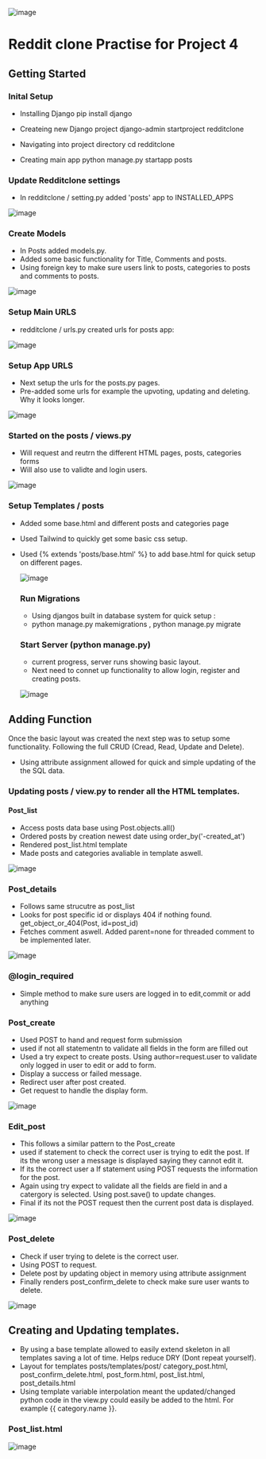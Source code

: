 ![image](https://github.com/user-attachments/assets/b03c7bf3-1959-4f3f-8b73-5a1874fb20e1)

# Reddit clone Practise for Project 4

## Getting Started 

### Inital Setup

* Installing Django
pip install django

* Createing new Django project
django-admin startproject redditclone

 * Navigating into project directory
cd redditclone

* Creating main app 
python manage.py startapp posts

### Update Redditclone settings 

* In redditclone / setting.py added 'posts' app to INSTALLED_APPS
  
![image](https://github.com/user-attachments/assets/80bf3f59-9f41-49e1-ab26-7b758165c5fc)



### Create Models 

* In Posts added models.py.
* Added some basic functionality for Title, Comments and posts.
* Using foreign key to make sure users link to posts, categories to posts and comments to posts.

![image](https://github.com/user-attachments/assets/b7b84f6d-bd25-4875-b0bb-08b3a8d0a282)


 ### Setup Main URLS 

  * redditclone / urls.py created urls for posts app:
    
![image](https://github.com/user-attachments/assets/521274ae-c126-4f72-a87e-8bbd7640e91f)


### Setup App URLS

* Next setup the urls for the posts.py pages.
* Pre-added some urls for example the upvoting, updating and deleting. Why it looks longer.

![image](https://github.com/user-attachments/assets/d9af6f49-098b-4dc4-b2d7-01a1eb496daa)

### Started on the posts / views.py 

* Will request and reutrn the different HTML pages, posts, categories forms
* Will also use to validte and login users.

![image](https://github.com/user-attachments/assets/abf2ede5-fcb0-41e0-957b-7ab3e43abf65)

### Setup Templates / posts 

* Added some base.html and different posts and categories page
* Used Tailwind to quickly get some basic css setup.
* Used {% extends 'posts/base.html' %} to add base.html for quick setup on different pages.

  ![image](https://github.com/user-attachments/assets/32a06177-85a0-4c53-9a87-67e033ff8bab)

  ### Run Migrations

  * Using djangos built in database system for quick setup :
  * python manage.py makemigrations  ,  python manage.py migrate
 
  ### Start Server (python manage.py)

  * current progress, server runs showing basic layout.
  * Next need to connet up functionality to allow login, register and creating posts.

  ![image](https://github.com/user-attachments/assets/cc817e3b-4692-45f4-ab39-36881763997d)


## Adding Function
Once the basic layout was created the next step was to setup some functionality. Following the full CRUD (Cread, Read, Update and Delete).
* Using attribute assignment allowed for quick and simple updating of the the SQL data.

### Updating posts / view.py to render all the HTML templates.

#### Post_list
* Access posts data base using Post.objects.all()
* Ordered posts by creation newest date using order_by('-created_at')
* Rendered post_list.html template
* Made posts and categories avaliable in template aswell.

![image](https://github.com/user-attachments/assets/cdd4bd87-5f15-4518-a6b9-02f4e3b49832)

### Post_details 
* Follows same strucutre as post_list
* Looks for post specific id or displays 404 if nothing found. get_object_or_404(Post, id=post_id)
* Fetches comment aswell. Added parent=none for threaded comment to be implemented later.

![image](https://github.com/user-attachments/assets/b41d1740-74bd-420e-a1ac-bd5f234f4ebe)

### @login_required
* Simple method to make sure users are logged in to edit,commit or add anything

### Post_create
* Used POST to hand and request form submission
* used if not all statementn to validate all fields in the form are filled out
* Used a try expect to create posts. Using author=request.user to validate only logged in user to edit or add to form.
* Display a success or failed message.
* Redirect user after post created.
* Get request to handle the display form.

![image](https://github.com/user-attachments/assets/fb0e94da-c680-426f-9f6e-020ad9400c1e)

### Edit_post
* This follows a similar pattern to the Post_create
* used if statement to check the correct user is trying to edit the post. If its the wrong user a message is displayed saying they cannot edit it.
* If its the correct user a If statement using POST requests the information for the post.
* Again using try expect to validate all the fields are field in and a catergory is selected. Using post.save() to update changes.
* Final if its not the POST request then the current post data is displayed.

![image](https://github.com/user-attachments/assets/4f680016-0838-41e3-8e7d-7187d7fba31f)

### Post_delete

* Check if user trying to delete is the correct user.
*  Using POST to request.
*  Delete post by updating object in memory using attribute assignment
*  Finally renders post_confirm_delete to check make sure user wants to delete.

![image](https://github.com/user-attachments/assets/62b2f621-4dee-48b9-a6cf-3425d8241fc7)


## Creating and Updating templates.
* By using a base template allowed to easily extend skeleton in all templates saving a lot of time. Helps reduce DRY (Dont repeat yourself).
* Layout for templates  posts/templates/post/ category_post.html, post_confirm_delete.html, post_form.html, post_list.html, post_details.html
* Using template variable interpolation meant the updated/changed python code in the view.py could easily be added to the html. For example {{ category.name }}.
### Post_list.html 

![image](https://github.com/user-attachments/assets/4de46a41-d1e6-4172-8c8f-de2b6402291e)









